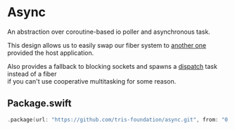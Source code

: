 # Async

An abstraction over coroutine-based io poller and asynchronous task.

This design allows us to easily swap our fiber system to [another one](https://github.com/tris-foundation/tarantool) provided the host application.

Also provides a fallback to blocking sockets and spawns a [dispatch](https://github.com/tris-foundation/async-dispatch) task instead of a fiber<br>
if you can't use cooperative multitasking for some reason.

## Package.swift

```swift
.package(url: "https://github.com/tris-foundation/async.git", from: "0.4.0")
```
